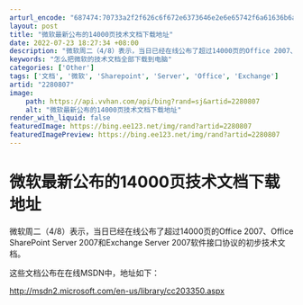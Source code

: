 ```yaml
---
arturl_encode: "687474:70733a2f2f626c6f672e6373646e2e6e65742f6a61636b6a6f:792f61727469636c652f64657461696c732f32323830383037"
layout: post
title: "微软最新公布的14000页技术文档下载地址"
date: 2022-07-23 18:27:34 +08:00
description: "微软周二（4/8）表示，当日已经在线公布了超过14000页的Office 2007、Office S"
keywords: "怎么把微软的技术文档全部下载到电脑"
categories: ['Other']
tags: ['文档', '微软', 'Sharepoint', 'Server', 'Office', 'Exchange']
artid: "2280807"
image:
    path: https://api.vvhan.com/api/bing?rand=sj&artid=2280807
    alt: "微软最新公布的14000页技术文档下载地址"
render_with_liquid: false
featuredImage: https://bing.ee123.net/img/rand?artid=2280807
featuredImagePreview: https://bing.ee123.net/img/rand?artid=2280807
---
```


# 微软最新公布的14000页技术文档下载地址

微软周二（4/8）表示，当日已经在线公布了超过14000页的Office 2007、Office SharePoint Server 2007和Exchange Server 2007软件接口协议的初步技术文档。
  
  
这些文档公布在在线MSDN中，地址如下：
  
  
<http://msdn2.microsoft.com/en-us/library/cc203350.aspx>